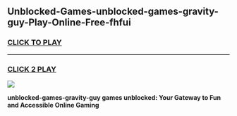 
## Unblocked-Games-unblocked-games-gravity-guy-Play-Online-Free-fhfui
<h3>
<a href="https://premium76.site?title=unblocked-games-gravity-guy&ref=26A">CLICK TO PLAY</a></h3>
<hr>

<h3>
<a href="https://premium76.site?title=unblocked-games-gravity-guy&ref=26A">CLICK 2 PLAY</a>
  
</h3>

<a href="https://premium76.site?title=unblocked-games-gravity-guy&ref=26A"><img src="https://clearcache.store/games.png"></a>


**unblocked-games-gravity-guy games unblocked: Your Gateway to Fun and Accessible Online Gaming**
